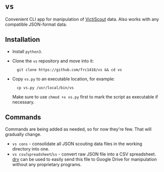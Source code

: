# `vs`
Convenient CLI app for manipulation of [VictiScout](https://github.com/frc1418/VictiScout) data. Also works with any compatible JSON-format data.

## Installation
* Install `python3`.
* Clone the `vs` repository and move into it:

        git clone https://github.com/frc1418/vs && cd vs

* Copy `vs.py` to an executable location, for example:

        cp vs.py /usr/local/bin/vs

    Make sure to use `chmod +x vs.py` first to mark the script as executable if necessary.

## Commands
Commands are being added as needed, so for now they're few. That will gradually change.
* `vs cons` - consolidate all JSON scouting data files in the working directory into one.
* `vs csv`/`spreadsheet`/`ss` - convert raw JSON file into a CSV spreadsheet. [drv](https://github.com/ErikBoesen/drv) can be used to easily send this file to Google Drive for manipulation without any proprietary programs.
